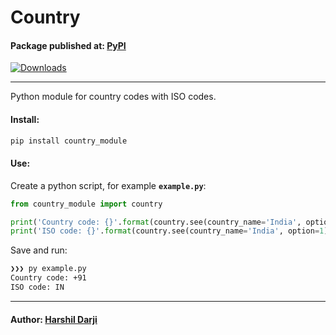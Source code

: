 # Country
#### Package published at: [PyPI](https://pypi.org/project/country_module/)
[![Downloads](https://static.pepy.tech/personalized-badge/country-module?period=total&units=international_system&left_color=grey&right_color=blue&left_text=Downloads)](https://pepy.tech/project/country-module)

---

Python module for country codes with ISO codes.

#### Install:
```bash
pip install country_module
```

#### Use:
Create a python script, for example **`example.py`**:
```python
from country_module import country

print('Country code: {}'.format(country.see(country_name='India', option=0)))
print('ISO code: {}'.format(country.see(country_name='India', option=1)))
```
Save and run:
```bash
❯❯❯ py example.py
Country code: +91
ISO code: IN
```

---
#### Author: [Harshil Darji](https://github.com/harshildarji)
